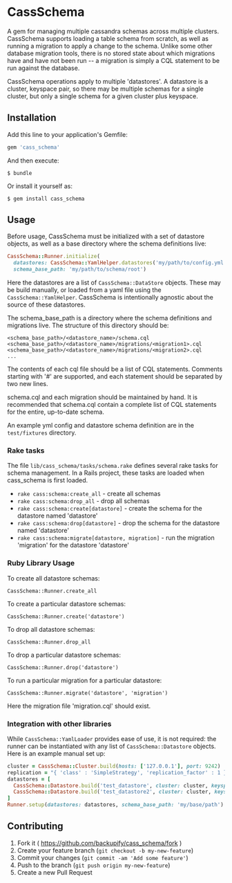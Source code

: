 # CassSchema

A gem for managing multiple cassandra schemas across multiple clusters. CassSchema supports loading a table schema from scratch, as well as running a migration to apply a change to the schema. Unlike some other database migration tools, there is no stored state about which migrations have and have not been run -- a migration is simply a CQL statement to be run against the database.

CassSchema operations apply to multiple 'datastores'. A datastore is a cluster, keyspace pair, so there may be multiple schemas for a single cluster, but only a single schema for a given cluster plus keyspace.

## Installation

Add this line to your application's Gemfile:

```ruby
gem 'cass_schema'
```

And then execute:

    $ bundle

Or install it yourself as:

    $ gem install cass_schema

## Usage

Before usage, CassSchema must be initialized with a set of datastore objects, as well as a base directory where the schema definitions live:

```ruby
CassSchema::Runner.initialize(
  datastores: CassSchema::YamlHelper.datastores('my/path/to/config.yml'),
  schema_base_path: 'my/path/to/schema/root')
```

Here the datastores are a list of `CassSchema::DataStore` objects. These may be build manually, or loaded from a yaml file using the `CassSchema::YamlHelper`. CassSchema is intentionally agnostic about the source of these datastores.

The schema_base_path is a directory where the schema definitions and migrations live. The structure of this directory should be:
```
<schema_base_path>/<datastore_name>/schema.cql
<schema_base_path>/<datastore_name>/migrations/<migration1>.cql
<schema_base_path>/<datastore_name>/migrations/<migration2>.cql
...

```

The contents of each cql file should be a list of CQL statements. Comments starting with '#' are supported, and each statement should be separated by two new lines.

schema.cql and each migration should be maintained by hand. It is recommended that schema.cql contain a complete list of CQL statements for the entire, up-to-date schema.

An example yml config and datastore schema definition are in the `test/fixtures` directory.

### Rake tasks

The file `lib/cass_schema/tasks/schema.rake` defines several rake tasks for schema management. In a Rails project, these tasks are loaded when cass_schema is first loaded.

* `rake cass:schema:create_all` - create all schemas
* `rake cass:schema:drop_all` - drop all schemas
* `rake cass:schema:create[datastore]` - create the schema for the datastore named 'datastore'
* `rake cass:schema:drop[datastore]` - drop the schema for the datastore named 'datastore'
* `rake cass:schema:migrate[datastore, migration]` - run the migration 'migration' for the datastore 'datastore'

### Ruby Library Usage

To create all datastore schemas:

```
CassSchema::Runner.create_all
```

To create a particular datastore schemas:

```
CassSchema::Runner.create('datastore')
```

To drop all datastore schemas:

```
CassSchema::Runner.drop_all
```

To drop a particular datastore schemas:

```
CassSchema::Runner.drop('datastore')
```

To run a particular migration for a particular datastore:

```
CassSchema::Runner.migrate('datastore', 'migration')
```

Here the migration file 'migration.cql' should exist.

### Integration with other libraries

While `CassSchema::YamlLoader` provides ease of use, it is not required: the runner can be instantiated
with any list of `CassSchema::Datastore` objects. Here is an example manual set up:

```ruby
cluster = CassSchema::Cluster.build(hosts: ['127.0.0.1'], port: 9242)
replication = "{ 'class' : 'SimpleStrategy', 'replication_factor' : 1 }"
datastores = [
  CassSchema::Datastore.build('test_datastore', cluster: cluster, keyspace: 'test_keyspace', replication: replication),
  CassSchema::Datastore.build('test_datastore2', cluster: cluster, keyspace: 'test_keyspace2', replication: replication),
]
Runner.setup(datastores: datastores, schema_base_path: 'my/base/path')
```


## Contributing

1. Fork it ( https://github.com/backupify/cass_schema/fork )
2. Create your feature branch (`git checkout -b my-new-feature`)
3. Commit your changes (`git commit -am 'Add some feature'`)
4. Push to the branch (`git push origin my-new-feature`)
5. Create a new Pull Request
